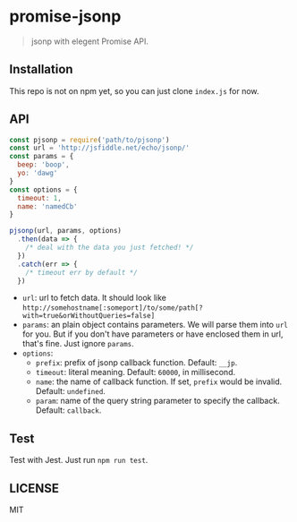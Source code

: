 # promise-jsonp

> jsonp with elegent Promise API.

## Installation

This repo is not on npm yet, so you can just clone `index.js` for now.

## API

```js
const pjsonp = require('path/to/pjsonp')
const url = 'http://jsfiddle.net/echo/jsonp/'
const params = {
  beep: 'boop',
  yo: 'dawg'
}
const options = {
  timeout: 1,
  name: 'namedCb'
}

pjsonp(url, params, options)
  .then(data => {
    /* deal with the data you just fetched! */
  })
  .catch(err => {
    /* timeout err by default */
  })
```

* `url`: url to fetch data. It should look like `http://somehostname[:someport]/to/some/path[?with=true&orWithoutQueries=false]`
* `params`: an plain object contains parameters. We will parse them into `url` for you. But if you don't have parameters or have enclosed them in url, that's fine. Just ignore `params`.
* `options`:
  * `prefix`: prefix of jsonp callback function. Default: `__jp`.
  * `timeout`: literal meaning. Default: `60000`, in millisecond.
  * `name`: the name of callback function. If set, `prefix` would be invalid. Default: `undefined`.
  * `param`: name of the query string parameter to specify the callback. Default: `callback`.

## Test

Test with Jest. Just run `npm run test`.

## LICENSE

MIT
